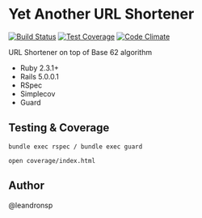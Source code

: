 Yet Another URL Shortener
==========

[![Build Status](https://travis-ci.org/leandronsp/yet-another-url-shortener.svg?branch=master)](https://travis-ci.org/leandronsp/yet-another-url-shortener)
[![Test Coverage](https://codeclimate.com/github/leandronsp/yet-another-url-shortener/badges/coverage.svg)](https://codeclimate.com/github/leandronsp/yet-another-url-shortener/coverage)
[![Code Climate](https://codeclimate.com/github/leandronsp/yet-another-url-shortener/badges/gpa.svg)](https://codeclimate.com/github/leandronsp/yet-another-url-shortener)

URL Shortener on top of Base 62 algorithm

* Ruby 2.3.1+
* Rails 5.0.0.1
* RSpec
* Simplecov
* Guard

Testing & Coverage
-
```
bundle exec rspec / bundle exec guard

open coverage/index.html
```
Author
-
@leandronsp
